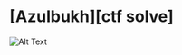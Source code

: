 # [Azulbukh][ctf solve]
![Alt Text](https://i.pinimg.com/originals/72/a3/6b/72a36b11250e85d449343c2b844fb7b6.gif)

